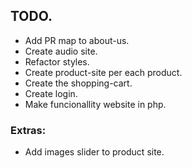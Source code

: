 ## TODO.
- Add PR map to about-us.
- Create audio site.
- Refactor styles.
- Create product-site per each product.
- Create the shopping-cart.
- Create login.
- Make funcionallity website in php.

### Extras:
- Add images slider to product site.
